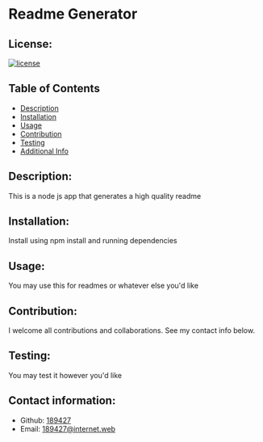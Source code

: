 # Readme Generator

## License:

[![license](https://img.shields.io/badge/license-MIT-blue.svg)](https://shields.io/)

## Table of Contents

- [Description](#description)
- [Installation](#installation)
- [Usage](#usage)
- [Contribution](#contribution)
- [Testing](#testing)
- [Additional Info](#additional-info)

## Description:

This is a node js app that generates a high quality readme

## Installation:

Install using npm install and running dependencies

## Usage:

You may use this for readmes or whatever else you'd like

## Contribution:

I welcome all contributions and collaborations. See my contact info below.

## Testing:

You may test it however you'd like

## Contact information:

- Github: [189427](https://github.com/189427)
- Email: [189427@internet.web](mailto:user@example.com)
